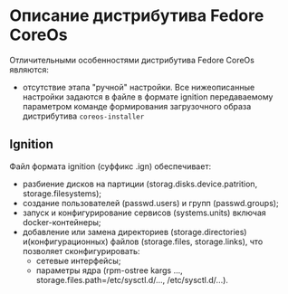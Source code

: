 # Описание дистрибутива Fedore CoreOs

Отличительными особенностями дистрибутива Fedore CoreOs являются:
- отсутствие этапа "ручной" настройки. Все нижеописанные настройки задаются в файле в формате ignition передаваемому параметром команде формирования загрузочного образа дистрибутива `coreos-installer` 
  


## Ignition

Файл формата ignition (суффикс .ign) обеспечивает:
- разбиение дисков на партиции (storag.disks.device.patrition, storage.filesystems);
 - создание пользователей (passwd.users) и групп (passwd.groups);
  - запуск и конфигурирование сервисов (systems.units) включая docker-контейнеры;
  - добавление или замена директориев (storage.directories) и(конфигурационных) файлов (storage.files, storage.links), что позволяет сконфигурировать:
    * сетевые интерфейсы;  
    * параметры ядра (rpm-ostree kargs ..., storage.files.path=/etc/sysctl.d/..., /etc/sysctl.d/...).
